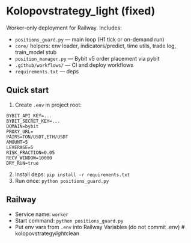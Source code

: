 # Kolopovstrategy_light (fixed)

Worker-only deployment for Railway. Includes:
- `positions_guard.py` — main loop (H1 tick or on-demand run)
- `core/` helpers: env loader, indicators/predict, time utils, trade log, train_model stub
- `position_manager.py` — Bybit v5 order placement via pybit
- `.github/workflows/` — CI and deploy workflows
- `requirements.txt` — deps

## Quick start
1) Create `.env` in project root:
```
BYBIT_API_KEY=...
BYBIT_SECRET_KEY=...
DOMAIN=bybit
PROXY_URL=
PAIRS=TON/USDT,ETH/USDT
AMOUNT=5
LEVERAGE=5
RISK_FRACTION=0.05
RECV_WINDOW=10000
DRY_RUN=true
```
2) Install deps: `pip install -r requirements.txt`
3) Run once: `python positions_guard.py`

## Railway
- Service name: `worker`
- Start command: `python positions_guard.py`
- Put env vars from `.env` into Railway Variables (do not commit .env)
#   k o l o p o v s t r a t e g y _ l i g h t _ c l e a n 

 

 
